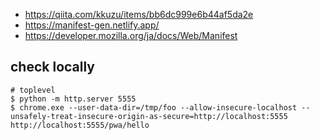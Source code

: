 - https://qiita.com/kkuzu/items/bb6dc999e6b44af5da2e
- https://manifest-gen.netlify.app/
- https://developer.mozilla.org/ja/docs/Web/Manifest

## check locally

```console
# toplevel
$ python -m http.server 5555
$ chrome.exe --user-data-dir=/tmp/foo --allow-insecure-localhost --unsafely-treat-insecure-origin-as-secure=http://localhost:5555 http://localhost:5555/pwa/hello
```
